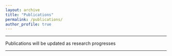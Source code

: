 ```yaml
---
layout: archive
title: "Publications"
permalink: /publications/
author_profile: true
---
```


***
Publications will be updated as research progresses
***

<!-- You can also find my articles on my [Google Scholar profile](https://scholar.google.com/citations?user=PtWSpXIAAAAJ&hl=zh-CN) or [ResearchGate](https://www.researchgate.net/profile/Hao-Liang-61).


***

## Journal Publications

<ol>

<li><p> <b>Learning an Interpretable End-to-End Network for Real-Time Acoustic Beamforming</b><br>
<b>Liang, Hao</b> and Zhou, Guanxing, and Tu, Xiaotong*, and Jakobsson, Andreas and Ding, Xinghao and Huang, Yue<br>
<i>Journal of Sound and Vibration (JSV)</i>, 2024 <br>
<a href="https://doi.org/10.1016/j.jsv.2024.118620" class="textlink" target="_blank">[pdf]</a>
<a href="https://github.com/HauLiang/Acoustic-Beamforming-Advanced" class="textlink" target="_blank">[baseline]</a>
<a href="https://github.com/HauLiang/DAMAS-FISTA-Net" class="textlink" target="_blank">[codes]</a>
</p>
</li>

<li><p> <b>Adaptive Sparse Estimation of Nonlinear Chirp Signals using Laplace Priors</b><br>
Tu, Xiaotong and <b>Liang, Hao*</b> and Jakobsson, Andreas and Huang, Yue and Ding, Xinghao<br>
<i>The Journal of the Acoustical Society of America (JASA)</i>, 2024 <br>
<a href="https://doi.org/10.1121/10.0024248" class="textlink" target="_blank">[pdf]</a>
<a href="https://github.com/HauLiang/ANCME" class="textlink" target="_blank">[codes]</a>
</p>
</li>

<li><p> <b>Learning to Sound Imaging by a Model-based Interpretable Network</b><br>
Zhang, Yonghua and Tu, Xiaotong* and Abbas, Saqlain and <b>Liang, Hao</b> and Huang, Yue and Ding, Xinghao<br>
<i>Signal Processing</i>, 2023 <br>
<a href="https://www.sciencedirect.com/science/article/pii/S0165168423003559" class="textlink" target="_blank">[pdf]</a>
</p>
</li>

<li><p> <b>Adaptive Nonlinear Group Delay Mode Estimation</b><br>
Mao, Yijin and Tu, Xiaotong* and Abbas, Saqlain and <b>Liang, Hao</b> and Huang, Yue and Ding, Xinghao<br>
<i>Signal Processing</i>, 2023 <br>
<a href="https://www.sciencedirect.com/science/article/pii/S0165168423002554" class="textlink" target="_blank">[pdf]</a>
<a href="https://github.com/YijinMao/ANGDME" class="textlink" target="_blank">[codes]</a>
</p>
</li>

<li><p> <b>Sparse Optimization for Nonlinear Group Delay Mode Estimation</b><br>
<b>Liang, Hao</b> and Ding, Xinghao and Jakobsson, Andreas and Tu, Xiaotong* and Huang, Yue<br>
<i>The Journal of the Acoustical Society of America (JASA)</i>, 2022 <br>
<a href="https://doi.org/10.1121/10.0014696" class="textlink" target="_blank">[pdf]</a>
<a href="https://github.com/HauLiang/NGDME" class="textlink" target="_blank">[codes]</a>
</p>
</li>

<li><p> <b>A Robust Low-Rank Matrix Completion Based on Truncated Nuclear Norm and Lp-norm</b><br>
<b>Liang, Hao</b> and Li, Kang* and Huang, Jianjun<br>
<i>The Journal of Supercomputing</i>, 2022 <br>
<a href="https://doi.org/10.1007/s11227-022-04385-8" class="textlink" target="_blank">[pdf]</a>
<a href="https://github.com/HauLiang/Lp-TNN" class="textlink" target="_blank">[codes]</a>
</p>
</li>

<li><p> <b>High-Resolution Source Localization Exploiting the Sparsity of the Beamforming Map</b><br>
Ding, Xinghao and <b>Liang, Hao</b> and Jakobsson, Andreas and Tu, Xiaotong* and Huang, Yue<br>
<i>Signal Processing</i>, 2022 <br>
<a href="https://www.sciencedirect.com/science/article/pii/S016516842100414X" class="textlink" target="_blank">[pdf]</a>
<a href="https://github.com/HauLiang/FFT-DFISTA-and-FFT-DADMM" class="textlink" target="_blank">[codes]</a>
</p>
</li>

</ol>

## Conference Publications

<ol>


<li><p> <b>Acoustic-Net: A Novel Neural Network for Sound Localization and Quantification</b><br>
Zhou, Guanxing and <b>Liang, Hao</b> and Ding, Xinghao and Huang, Yue and Tu, Xiaotong* and Abbas, Saqlain<br>
in <i>19th Asia-Pacific Vibration Conference (APVC)</i>, 2022 <br>
<a href="https://arxiv.org/abs/2203.16988" class="textlink" target="_blank">[pdf]</a>
<a href="https://github.com/JoaquinChou/Acousitc-Net" class="textlink" target="_blank">[codes]</a>
</p>
</li>

<li><p> <b>Adaptive Variational Nonlinear Chirp Mode Decomposition</b><br>
<b>Liang, Hao</b> and Ding, Xinghao and Jakobsson, Andreas and Tu, Xiaotong* and Huang, Yue<br>
in <i>2022 IEEE International Conference on Acoustics, Speech and Signal Processing (ICASSP)</i>, 2022 <br>
<a href="https://ieeexplore.ieee.org/abstract/document/9746147" class="textlink" target="_blank">[pdf]</a>
<a href="https://github.com/HauLiang/AVNCMD" class="textlink" target="_blank">[codes]</a>
</p>
</li> -->

<!-- </ol> -->